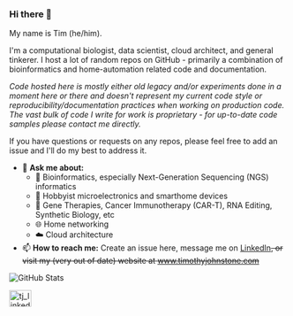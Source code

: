 ### Hi there 👋

My name is Tim (he/him). 

I'm a computational biologist, data scientist, cloud architect, and general tinkerer. I host a lot of random repos on GitHub - primarily a combination of bioinformatics and home-automation related code and documentation. 

*Code hosted here is mostly either old legacy and/or experiments done in a moment here or there and doesn't represent my current code style or reproducibility/documentation practices when working on production code. The vast bulk of code I write for work is proprietary - for up-to-date code samples please contact me directly.*

If you have questions or requests on any repos, please feel free to add an issue and I'll do my best to address it. 

- 💬 **Ask me about:**
  - 🧬 Bioinformatics, especially Next-Generation Sequencing (NGS) informatics
  - 🔌 Hobbyist microelectronics and smarthome devices
  - 🔬 Gene Therapies, Cancer Immunotherapy (CAR-T), RNA Editing, Synthetic Biology, etc
  - 🌐 Home networking
  - ☁️ Cloud architecture
- 📫 **How to reach me:** Create an issue here, message me on [LinkedIn](https://www.linkedin.com/in/timjohnstone/)~~, or visit my (very out of date) website at www.timothyjohnstone.com~~

<!--![GitHub followers](https://img.shields.io/github/followers/tgjohnst?style=for-the-badge) ![GitHub User's stars](https://img.shields.io/github/stars/tgjohnst?affiliations=OWNER&style=for-the-badge)-->

![GitHub Stats](https://github-readme-stats.vercel.app/api?username=tgjohnst&theme=transparent&show_icons=true&hide=contribs&count_private=true&include_all_commits=true&hide_title=true&line_height=20)

<a href="https://linkedin.com/in/timjohnstone" target="blank"><img align="center" src="https://raw.githubusercontent.com/rahuldkjain/github-profile-readme-generator/master/src/images/icons/Social/linked-in-alt.svg" alt="tj_linkedin" height="30" width="40" /></a>
